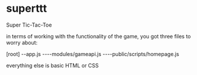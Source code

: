 # superttt
Super Tic-Tac-Toe


in terms of working with the functionality of the game,
you got three files to worry about:

[root]
--app.js
----modules/gameapi.js
----public/scripts/homepage.js


everything else is basic HTML or CSS

